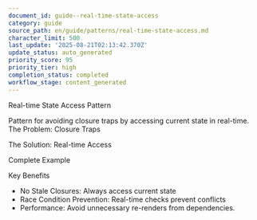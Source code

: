 ```yaml
---
document_id: guide--real-time-state-access
category: guide
source_path: en/guide/patterns/real-time-state-access.md
character_limit: 500
last_update: '2025-08-21T02:13:42.370Z'
update_status: auto_generated
priority_score: 95
priority_tier: high
completion_status: completed
workflow_stage: content_generated
---
```

Real-time State Access Pattern

Pattern for avoiding closure traps by accessing current state in real-time. The Problem: Closure Traps

The Solution: Real-time Access

Complete Example

Key Benefits

- No Stale Closures: Always access current state
- Race Condition Prevention: Real-time checks prevent conflicts
- Performance: Avoid unnecessary re-renders from dependencies.
